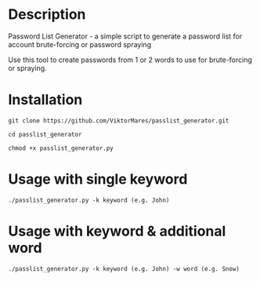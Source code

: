 # Description
Password List Generator - a simple script to generate a password list for account brute-forcing or password spraying

Use this tool to create passwords from 1 or 2 words to use for brute-forcing or spraying.


# Installation
```
git clone https://github.com/ViktorMares/passlist_generator.git
```
```
cd passlist_generator
```
```
chmod +x passlist_generator.py
```

# Usage with single keyword
```
./passlist_generator.py -k keyword (e.g. John)
```

# Usage with keyword & additional word
```
./passlist_generator.py -k keyword (e.g. John) -w word (e.g. Snow)
```
